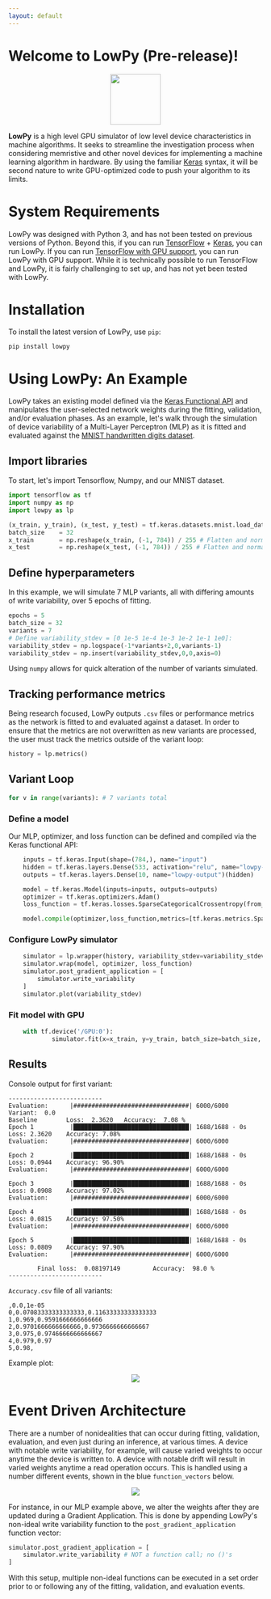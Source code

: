 ```yaml
---
layout: default
---
```

# Welcome to LowPy (Pre-release)!
<p align="center"><img src="logo.png" height="100px"></p>

**LowPy** is a high level GPU simulator of low level device characteristics in machine algorithms. It seeks to streamline the investigation process when considering memristive and other novel devices for implementing a machine learning algorithm in hardware. By using the familiar [Keras](https://keras.io) syntax, it will be second nature to write GPU-optimized code to push your algorithm to its limits.

# System Requirements
LowPy was designed with Python 3, and has not been tested on previous versions of Python. Beyond this, if you can run [TensorFlow](https://www.tensorflow.org) + [Keras](https://keras.io), you can run LowPy. If you can run [TensorFlow with GPU support](https://www.tensorflow.org/install/gpu), you can run LowPy with GPU support. While it is technically possible to run TensorFlow and LowPy, it is fairly challenging to set up, and has not yet been tested with LowPy.

# Installation
To install the latest version of LowPy, use `pip`:
```
pip install lowpy
```

# Using LowPy: An Example
LowPy takes an existing model defined via the [Keras Functional API](https://keras.io/guides/functional_api/) and manipulates the user-selected network weights during the fitting, validation, and/or evaluation phases. As an example, let's walk through the simulation of device variability of a Multi-Layer Perceptron (MLP) as it is fitted and evaluated against the [MNIST handwritten digits dataset](http://yann.lecun.com/exdb/mnist/).

## Import libraries
To start, let's import Tensorflow, Numpy, and our MNIST dataset.
```Python
import tensorflow as tf
import numpy as np
import lowpy as lp

(x_train, y_train), (x_test, y_test) = tf.keras.datasets.mnist.load_data()
batch_size    = 32
x_train       = np.reshape(x_train, (-1, 784)) / 255 # Flatten and normalize
x_test        = np.reshape(x_test, (-1, 784)) / 255 # Flatten and normalize
```

## Define hyperparameters
In this example, we will simulate 7 MLP variants, all with differing amounts of write variability, over 5 epochs of fitting.
```Python
epochs = 5
batch_size = 32
variants = 7
# Define variability_stdev = [0 1e-5 1e-4 1e-3 1e-2 1e-1 1e0]:
variability_stdev = np.logspace(-1*variants+2,0,variants-1)
variability_stdev = np.insert(variability_stdev,0,0,axis=0)
```
Using `numpy` allows for quick alteration of the number of variants simulated.

## Tracking performance metrics
Being research focused, LowPy outputs `.csv` files or performance metrics as the network is fitted to and evaluated against a dataset. In order to ensure that the metrics are not overwritten as new variants are processed, the user must track the metrics outside of the variant loop:
```python
history = lp.metrics()
```

## Variant Loop
```python
for v in range(variants): # 7 variants total
```

### Define a model
Our MLP, optimizer, and loss function can be defined and compiled via the Keras functional API:
``` python
    inputs = tf.keras.Input(shape=(784,), name="input")
    hidden = tf.keras.layers.Dense(533, activation="relu", name="lowpy-hidden")(inputs)
    outputs = tf.keras.layers.Dense(10, name="lowpy-output")(hidden)

    model = tf.keras.Model(inputs=inputs, outputs=outputs)
    optimizer = tf.keras.optimizers.Adam()
    loss_function = tf.keras.losses.SparseCategoricalCrossentropy(from_logits=True)

    model.compile(optimizer,loss_function,metrics=[tf.keras.metrics.SparseCategoricalAccuracy()])
```

### Configure LowPy simulator
```python
    simulator = lp.wrapper(history, variability_stdev=variability_stdev[v])
    simulator.wrap(model, optimizer, loss_function)
    simulator.post_gradient_application = [
        simulator.write_variability
    ]
    simulator.plot(variability_stdev)
```

### Fit model with GPU
```python
    with tf.device('/GPU:0'):
            simulator.fit(x=x_train, y=y_train, batch_size=batch_size, epochs=epochs, variant=drop_threshold[v], validation_split=0.1)
```

## Results
Console output for first variant:
```
--------------------------
Evaluation:      |################################| 6000/6000
Variant:  0.0
Baseline        Loss:  2.3620   Accuracy:  7.08 %
Epoch 1          |████████████████████████████████| 1688/1688 - 0s      Loss: 2.3620    Accuracy: 7.08%
Evaluation:      |################################| 6000/6000

Epoch 2          |████████████████████████████████| 1688/1688 - 0s      Loss: 0.0944    Accuracy: 96.90%
Evaluation:      |################################| 6000/6000

Epoch 3          |████████████████████████████████| 1688/1688 - 0s      Loss: 0.0908    Accuracy: 97.02%
Evaluation:      |################################| 6000/6000

Epoch 4          |████████████████████████████████| 1688/1688 - 0s      Loss: 0.0815    Accuracy: 97.50%
Evaluation:      |################################| 6000/6000

Epoch 5          |████████████████████████████████| 1688/1688 - 0s      Loss: 0.0809    Accuracy: 97.90%
Evaluation:      |################################| 6000/6000

        Final loss:  0.08197149         Accuracy:  98.0 %
--------------------------
```
`Accuracy.csv` file of all variants:
```csv
,0.0,1e-05
0,0.07083333333333333,0.11633333333333333
1,0.969,0.9591666666666666
2,0.9701666666666666,0.9736666666666667
3,0.975,0.9746666666666667
4,0.979,0.97
5,0.98,

```
Example plot:
<p align="center"><img src="mlp_example_plot.png"></p>

# Event Driven Architecture
There are a number of nonidealities that can occur during fitting, validation, evaluation, and even just during an inference, at various times. A device with notable write variability, for example, will cause varied weights to occur anytime the device is written to. A device with notable drift will result in varied weights anytime a read operation occurs. This is handled using a number different events, shown in the blue `function_vectors` below.

<p align="center"><img src="flow.png"></p>

For instance, in our MLP example above, we alter the weights after they are updated during a Gradient Application. This is done by appending LowPy's non-ideal write variability function to the `post_gradient_application` function vector:

```python
simulator.post_gradient_application = [
    simulator.write_variability # NOT a function call; no ()'s
]
```

With this setup, multiple non-ideal functions can be executed in a set order prior to or following any of the fitting, validation, and evaluation events.